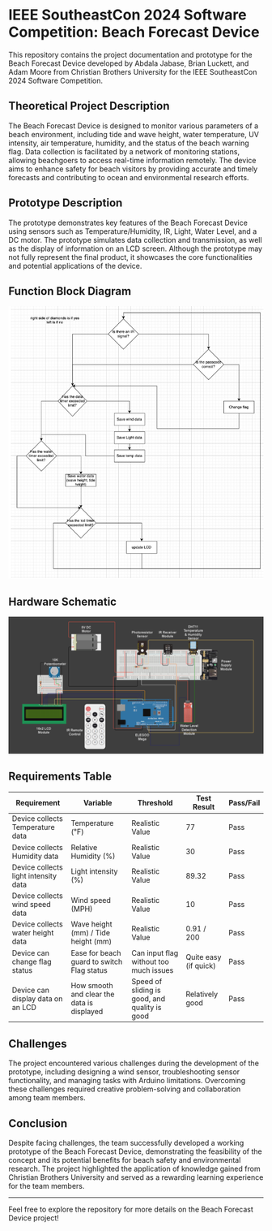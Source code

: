 # IEEE SoutheastCon 2024 Software Competition: Beach Forecast Device

This repository contains the project documentation and prototype for the Beach Forecast Device developed by Abdala Jabase, Brian Luckett, and Adam Moore from Christian Brothers University for the IEEE SoutheastCon 2024 Software Competition.

## Theoretical Project Description

The Beach Forecast Device is designed to monitor various parameters of a beach environment, including tide and wave height, water temperature, UV intensity, air temperature, humidity, and the status of the beach warning flag. Data collection is facilitated by a network of monitoring stations, allowing beachgoers to access real-time information remotely. The device aims to enhance safety for beach visitors by providing accurate and timely forecasts and contributing to ocean and environmental research efforts.

## Prototype Description

The prototype demonstrates key features of the Beach Forecast Device using sensors such as Temperature/Humidity, IR, Light, Water Level, and a DC motor. The prototype simulates data collection and transmission, as well as the display of information on an LCD screen. Although the prototype may not fully represent the final product, it showcases the core functionalities and potential applications of the device.

## Function Block Diagram

![Function Diagram](function_diagram.png)

## Hardware Schematic

![Schematic](hardware_schematic.png)

## Requirements Table

| Requirement                                   | Variable                             | Threshold            | Test Result | Pass/Fail |
|-----------------------------------------------|--------------------------------------|----------------------|--------------|-----------|
| Device collects Temperature data              | Temperature (℉)                     | Realistic Value      | 77           | Pass      |
| Device collects Humidity data                 | Relative Humidity (%)                | Realistic Value      | 30           | Pass      |
| Device collects light intensity data          | Light intensity (%)                  | Realistic Value      | 89.32        | Pass      |
| Device collects wind speed data               | Wind speed (MPH)                     | Realistic Value      | 10           | Pass      |
| Device collects water height data             | Wave height (mm) / Tide height (mm) | Realistic Value      | 0.91 / 200         | Pass      |
| Device can change flag status                | Ease for beach guard to switch Flag status | Can input flag without too much issues | Quite easy (if quick) | Pass |
| Device can display data on an LCD            | How smooth and clear the data is displayed | Speed of sliding is good, and quality is good | Relatively good | Pass |


## Challenges

The project encountered various challenges during the development of the prototype, including designing a wind sensor, troubleshooting sensor functionality, and managing tasks with Arduino limitations. Overcoming these challenges required creative problem-solving and collaboration among team members.

## Conclusion

Despite facing challenges, the team successfully developed a working prototype of the Beach Forecast Device, demonstrating the feasibility of the concept and its potential benefits for beach safety and environmental research. The project highlighted the application of knowledge gained from Christian Brothers University and served as a rewarding learning experience for the team members.

---

Feel free to explore the repository for more details on the Beach Forecast Device project!
